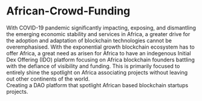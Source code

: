 # African-Crowd-Funding
With COVID-19 pandemic significantly impacting, exposing, and dismantling the emerging economic stability and services in Africa, a greater drive for the adoption and adaptation of blockchain technologies cannot be overemphasised. With the exponential growth blockchain ecosystem has to offer Africa, a great need as arisen for Africa to have an indegenous Initial Dex Offering (IDO) platform focusing on Africa blockchain founders battling with the defiance of visibility and funding.
This is primarily focused to entirely shine the spotlight on Africa associating projects without leaving out other continents of the world.   
Creating a DAO platform that spotlight African based blockchain startups projects. 

